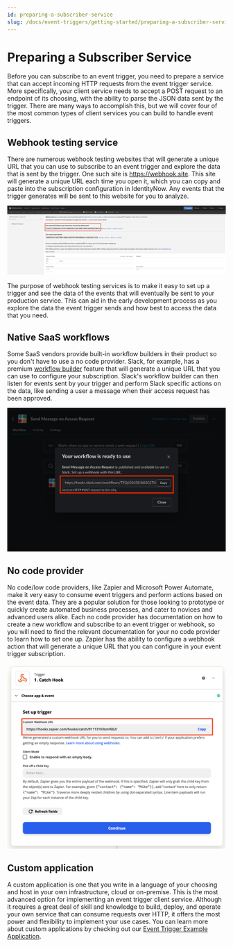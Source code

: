 ```yaml
---
id: preparing-a-subscriber-service
slug: /docs/event-triggers/getting-started/preparing-a-subscriber-service
---
```


# Preparing a Subscriber Service

Before you can subscribe to an event trigger, you need to prepare a service that can accept incoming HTTP requests from the event trigger service.  More specifically, your client service needs to accept a POST request to an endpoint of its choosing, with the ability to parse the JSON data sent by the trigger.  There are many ways to accomplish this, but we will cover four of the most common types of client services you can build to handle event triggers.

## Webhook testing service

There are numerous webhook testing websites that will generate a unique URL that you can use to subscribe to an event trigger and explore the data that is sent by the trigger.  One such site is https://webhook.site.  This site will generate a unique URL each time you open it, which you can copy and paste into the subscription configuration in IdentityNow.  Any events that the trigger generates will be sent to this website for you to analyze.

![Webhook.site](./img/webhook-site.png)

The purpose of webhook testing services is to make it easy to set up a trigger and see the data of the events that will eventually be sent to your production service.  This can aid in the early development process as you explore the data the event trigger sends and how best to access the data that you need.

## Native SaaS workflows

Some SaaS vendors provide built-in workflow builders in their product so you don't have to use a no code provider.  Slack, for example, has a premium [workflow builder](https://slack.com/help/articles/360035692513-Guide-to-Workflow-Builder) feature that will generate a unique URL that you can use to configure your subscription.  Slack's workflow builder can then listen for events sent by your trigger and perform Slack specific actions on the data, like sending a user a message when their access request has been approved.

![Slack workflow](./img/slack-workflow.png)

## No code provider

No code/low code providers, like Zapier and Microsoft Power Automate, make it very easy to consume event triggers and perform actions based on the event data.  They are a popular solution for those looking to prototype or quickly create automated business processes, and cater to novices and advanced users alike.  Each no code provider has documentation on how to create a new workflow and subscribe to an event trigger or webhook, so you will need to find the relevant documentation for your no code provider to learn how to set one up.  Zapier has the ability to configure a webhook action that will generate a unique URL that you can configure in your event trigger subscription.

![Zapier webhook](./img/zapier-webhook.png)

## Custom application

A custom application is one that you write in a language of your choosing and host in your own infrastructure, cloud or on-premise.  This is the most advanced option for implementing an event trigger client service.  Although it requires a great deal of skill and knowledge to build, deploy, and operate your own service that can consume requests over HTTP, it offers the most power and flexibility to implement your use cases.  You can learn more about custom applications by checking out our [Event Trigger Example Application](https://github.com/sailpoint-oss/event-trigger-examples).
